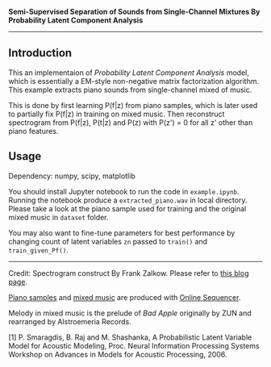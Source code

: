 **Semi-Supervised Separation of Sounds from Single-Channel Mixtures By Probability Latent Component Analysis**

-----

## Introduction

This an implementaion of *Probability Latent Component Analysis* model, which is essentially a EM-style non-negative matrix factorization algorithm. This example extracts piano sounds from single-channel mixed of music.

This is done by first learning P(f|z) from piano samples,
which is later used to partially fix P(f|z) in training on mixed music. 
Then reconstruct spectrogram from P(f|z), P(t|z) and P(z) with P(z') = 0 for all z' other than piano features.

## Usage
Dependency: numpy, scipy, matplotlib

You should install Jupyter notebook to run the code in `example.ipynb`. Running the notebook produce a `extracted_piano.wav` in local directory. Please take a look at the piano sample used for training and the original mixed music in `dataset` folder.

You may also want to fine-tune parameters for best performance by changing count of latent variables `zn` passed to `train()` and `train_given_Pf()`.

---------

Credit: Spectrogram construct By Frank Zalkow. Please refer to [this blog page](http://www.frank-zalkow.de/en/code-snippets/create-audio-spectrograms-with-python.html?i=1).

[Piano samples](https://onlinesequencer.net/594041) and [mixed music](https://onlinesequencer.net/593311) are produced with [Online Sequencer](https://onlinesequencer.net). 

Melody in mixed music is the prelude of *Bad Apple* originally by ZUN and rearranged by Alstroemeria Records.

[1] P. Smaragdis, B. Raj and M. Shashanka, A Probabilistic Latent Variable Model for Acoustic Modeling, Proc. Neural Information Processing Systems Workshop on Advances in Models for Acoustic Processing, 2006.